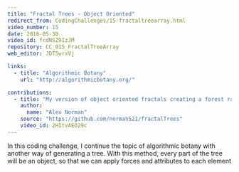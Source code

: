 ```yaml
---
title: "Fractal Trees - Object Oriented"
redirect_from: CodingChallenges/15-fractaltreearray.html
video_number: 15
date: 2016-05-30
video_id: fcdNSZ9IzJM
repository: CC_015_FractalTreeArray
web_editor: JDT5wrxVj

links:
  - title: "Algorithmic Botany"
    url: "http://algorithmicbotany.org/"

contributions:
  - title: "My version of object oriented fractals creating a forest randomly"
    author:
      name: "Alex Norman"
    source: "https://github.com/norman521/fractalTrees"
    video_id: 2HItvAEO29c
---
```


In this coding challenge, I continue the topic of algorithmic botany with another way of generating a tree. With this method, every part of the tree will be an object, so that we can apply forces and attributes to each element
